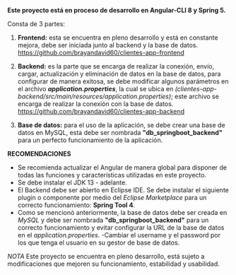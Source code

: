 **Este proyecto está en proceso de desarrollo en Angular-CLI 8 y Spring 5.**

Consta de 3 partes:

1.  **Frontend:** esta se encuentra en pleno desarrollo y está en constante mejora, debe ser iniciada junto al backend y la base de datos. https://github.com/brayandavid60/clientes-app-frontend

2.  **Backend:** es la parte que se encarga de realizar la conexión, envío, cargar, actualización y eliminación de datos en la base de datos,  para configurar de manera exitosa, se debe modificar algunos parámetros en el archivo ***application.properties***, la cual se ubica en *(clientes-app-backend/src/main/resources/application.properties)*; este archivo se encarga de realizar la conexión con la base de datos. https://github.com/brayandavid60/clientes-app-backend

3. **Base de datos:** para el uso de la aplicación, se debe crear una base de datos en MySQL, esta debe ser nombrada **"db_springboot_backend"** para un perfecto funcionamiento de la aplicación.


**RECOMENDACIONES**

- Se recomienda actualizar el Angular de manera global para disponer de todas las funciones y características utilizadas en este proyecto.
- Se debe instalar el JDK 13 - adelante. 
- El Backend debe ser abierto en Eclipse IDE. Se debe instalar el siguiente plugin o componente por medio del *Eclipse Marketplace* para un correcto funcionamiento: **Spring Tool 4**.
- Como se mencionó anteriormente, la base de datos debe ser creada en *MySQL* y debe ser nombrada **"db_springboot_backend"** para un correcto funcionamiento y evitar configurar la URL de la base de datos en el *application.properties*.
-Cambiar el username y el password por los que tenga el usuario en su gestor de base de datos.

*NOTA*
Este proyecto se encuentra en pleno desarrollo, está sujeto a modificaciones que mejoren su funcionamiento, estabilidad y usabilidad.
